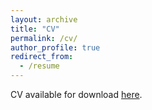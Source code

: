 ```yaml
---
layout: archive
title: "CV"
permalink: /cv/
author_profile: true
redirect_from:
  - /resume
---
```


CV available for download [here](/files/CV202210_Walcott.pdf).
